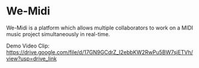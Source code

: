 # We-Midi

We-Midi is a platform which allows multiple collaborators to work on a MIDI music project simultaneously in real-time.

Demo Video Clip: https://drive.google.com/file/d/17GN9GCdrZ_I2ebbKW2RwPu5BW7sjETVh/view?usp=drive_link

